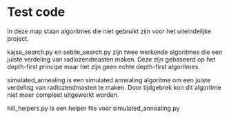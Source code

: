 # Test code

In deze map staan algoritmes die niet gebruikt zijn voor het uiteindelijke project.

kajsa_search.py en sebile_search.py zijn twee werkende algoritmes die een juiste verdeling van radiozendmasten maken. Deze zijn gebaseerd op het depth-first principe maar het zijn geen echte depth-first algoritmes.

simulated_annealing is een simulated annealing algoritme om een juiste verdeling van radiozendmasten te maken. Door tijdgebrek kon dit algoritme niet meer compleet uitgewerkt worden.

hill_helpers.py is een helper file voor simulated_annealing.py

